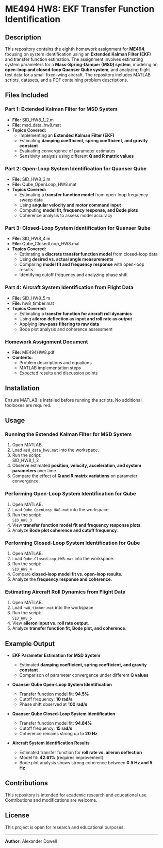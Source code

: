 # ME494 HW8: EKF Transfer Function Identification  

## Description  
This repository contains the eighth homework assignment for **ME494**, focusing on system identification using an **Extended Kalman Filter (EKF)** and transfer function estimation. The assignment involves estimating system parameters for a **Mass-Spring-Damper (MSD) system**, modeling an **open-loop and closed-loop Quanser Qube system**, and analyzing flight test data for a small fixed-wing aircraft. The repository includes MATLAB scripts, datasets, and a PDF containing problem descriptions.  

## Files Included  

### **Part 1: Extended Kalman Filter for MSD System**  
- **File:** SID_HW8_1_2.m  
- **File:** msd_data_hw8.mat  
- **Topics Covered:**  
  - Implementing an **Extended Kalman Filter (EKF)**  
  - Estimating **damping coefficient, spring coefficient, and gravity constant**  
  - Evaluating convergence of parameter estimates  
  - Sensitivity analysis using different **Q and R matrix values**  

### **Part 2: Open-Loop System Identification for Quanser Qube**  
- **File:** SID_HW8_3.m  
- **File:** Qube_OpenLoop_HW8.mat  
- **Topics Covered:**  
  - Estimating a **transfer function model** from open-loop frequency sweep data  
  - Using **angular velocity and motor command input**  
  - Computing **model fit, frequency response, and Bode plots**  
  - Coherence analysis to assess model accuracy  

### **Part 3: Closed-Loop System Identification for Quanser Qube**  
- **File:** SID_HW8_4.m  
- **File:** Qube_ClosedLoop_HW8.mat  
- **Topics Covered:**  
  - Estimating a **discrete transfer function model** from closed-loop data  
  - Using **desired vs. actual angle measurements**  
  - Comparing **model fit and frequency response** with open-loop results  
  - Identifying cutoff frequency and analyzing phase shift  

### **Part 4: Aircraft System Identification from Flight Data**  
- **File:** SID_HW8_5.m  
- **File:** hw8_timber.mat  
- **Topics Covered:**  
  - Estimating a **transfer function for aircraft roll dynamics**  
  - Using **aileron deflection as input and roll rate as output**  
  - Applying **low-pass filtering to raw data**  
  - Bode plot analysis and coherence assessment  

### **Homework Assignment Document**  
- **File:** ME494HW8.pdf  
- **Contents:**  
  - Problem descriptions and equations  
  - MATLAB implementation steps  
  - Expected results and discussion points  

## Installation  
Ensure MATLAB is installed before running the scripts. No additional toolboxes are required.  

## Usage  

### **Running the Extended Kalman Filter for MSD System**  
1. Open MATLAB.  
2. Load `msd_data_hw8.mat` into the workspace.  
3. Run the script:  
   SID_HW8_1_2  
4. Observe estimated **position, velocity, acceleration, and system parameters** over time.  
5. Compare the effect of **Q and R matrix variations** on parameter convergence.  

### **Performing Open-Loop System Identification for Qube**  
1. Open MATLAB.  
2. Load `Qube_OpenLoop_HW8.mat` into the workspace.  
3. Run the script:  
   ```SID_HW8_3```  
4. View **transfer function model fit and frequency response plots**.  
5. Analyze **Bode plot coherence and cutoff frequency**.  

### **Performing Closed-Loop System Identification for Qube**  
1. Open MATLAB.  
2. Load `Qube_ClosedLoop_HW8.mat` into the workspace.  
3. Run the script:  
   ```SID_HW8_4```  
4. Compare **closed-loop model fit vs. open-loop results**.  
5. Analyze the **frequency response and coherence**.  

### **Estimating Aircraft Roll Dynamics from Flight Data**  
1. Open MATLAB.  
2. Load `hw8_timber.mat` into the workspace.  
3. Run the script:  
   ```SID_HW8_5```  
4. View **aileron input vs. roll rate output**.  
5. Analyze **transfer function fit, Bode plot, and coherence**.  

## Example Output  

- **EKF Parameter Estimation for MSD System**  
  - Estimated **damping coefficient, spring coefficient, and gravity constant**  
  - Comparison of parameter convergence under different **Q values**  

- **Quanser Qube Open-Loop System Identification**  
  - Transfer function model fit: **94.5%**  
  - Cutoff frequency: **10 rad/s**  
  - Phase shift observed at **100 rad/s**  

- **Quanser Qube Closed-Loop System Identification**  
  - Transfer function model fit: **94.84%**  
  - Cutoff frequency: **15 rad/s**  
  - Coherence remains strong up to **20 Hz**  

- **Aircraft System Identification Results**  
  - Estimated transfer function for **roll rate vs. aileron deflection**  
  - Model fit: **42.61%** (requires improvement)  
  - Bode plot analysis shows strong coherence between **0.5 Hz and 5 Hz**  

## Contributions  
This repository is intended for academic research and educational use. Contributions and modifications are welcome.  

## License  
This project is open for research and educational purposes.  

---  
**Author:** Alexander Dowell  

